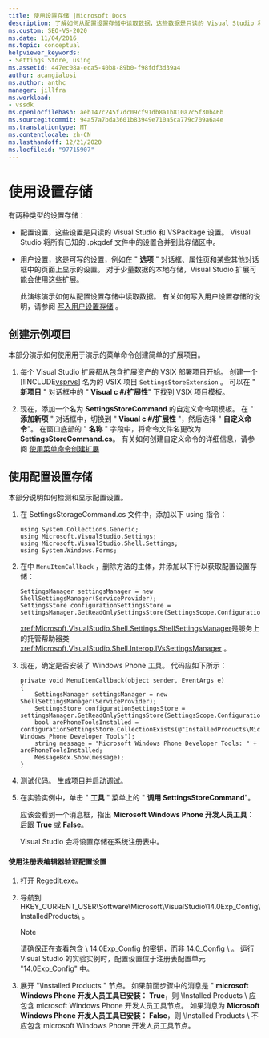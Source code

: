 ```yaml
---
title: 使用设置存储 |Microsoft Docs
description: 了解如何从配置设置存储中读取数据，这些数据是只读的 Visual Studio 和 VSPackage 设置。
ms.custom: SEO-VS-2020
ms.date: 11/04/2016
ms.topic: conceptual
helpviewer_keywords:
- Settings Store, using
ms.assetid: 447ec08a-eca5-40b8-89b0-f98fdf3d39a4
author: acangialosi
ms.author: anthc
manager: jillfra
ms.workload:
- vssdk
ms.openlocfilehash: aeb147c245f7dc09cf91db8a1b810a7c5f30b46b
ms.sourcegitcommit: 94a57a7bda3601b83949e710a5ca779c709a6a4e
ms.translationtype: MT
ms.contentlocale: zh-CN
ms.lasthandoff: 12/21/2020
ms.locfileid: "97715907"
---
```

# <a name="using-the-settings-store"></a>使用设置存储
有两种类型的设置存储：

- 配置设置，这些设置是只读的 Visual Studio 和 VSPackage 设置。 Visual Studio 将所有已知的 .pkgdef 文件中的设置合并到此存储区中。

- 用户设置，这是可写的设置，例如在 " **选项** " 对话框、属性页和某些其他对话框中的页面上显示的设置。 对于少量数据的本地存储，Visual Studio 扩展可能会使用这些扩展。

  此演练演示如何从配置设置存储中读取数据。 有关如何写入用户设置存储的说明，请参阅 [写入用户设置存储](../extensibility/writing-to-the-user-settings-store.md) 。

## <a name="creating-the-example-project"></a>创建示例项目
 本部分演示如何使用用于演示的菜单命令创建简单的扩展项目。

1. 每个 Visual Studio 扩展都从包含扩展资产的 VSIX 部署项目开始。 创建一个 [!INCLUDE[vsprvs](../code-quality/includes/vsprvs_md.md)] 名为的 VSIX 项目 `SettingsStoreExtension` 。 可以在 " **新项目** " 对话框中的 " **Visual c #/扩展性**" 下找到 VSIX 项目模板。

2. 现在，添加一个名为 **SettingsStoreCommand** 的自定义命令项模板。 在 " **添加新项** " 对话框中，切换到 " **Visual c #/扩展性** "，然后选择 " **自定义命令**"。 在窗口底部的 " **名称** " 字段中，将命令文件名更改为 **SettingsStoreCommand.cs**。 有关如何创建自定义命令的详细信息，请参阅 [使用菜单命令创建扩展](../extensibility/creating-an-extension-with-a-menu-command.md)

## <a name="using-the-configuration-settings-store"></a>使用配置设置存储
 本部分说明如何检测和显示配置设置。

1. 在 SettingsStorageCommand.cs 文件中，添加以下 using 指令：

   ```
   using System.Collections.Generic;
   using Microsoft.VisualStudio.Settings;
   using Microsoft.VisualStudio.Shell.Settings;
   using System.Windows.Forms;
   ```

2. 在中 `MenuItemCallback` ，删除方法的主体，并添加以下行以获取配置设置存储：

   ```
   SettingsManager settingsManager = new ShellSettingsManager(ServiceProvider);
   SettingsStore configurationSettingsStore = settingsManager.GetReadOnlySettingsStore(SettingsScope.Configuration);
   ```

    <xref:Microsoft.VisualStudio.Shell.Settings.ShellSettingsManager>是服务上的托管帮助器类 <xref:Microsoft.VisualStudio.Shell.Interop.IVsSettingsManager> 。

3. 现在，确定是否安装了 Windows Phone 工具。 代码应如下所示：

   ```
   private void MenuItemCallback(object sender, EventArgs e)
   {
       SettingsManager settingsManager = new ShellSettingsManager(ServiceProvider);
       SettingsStore configurationSettingsStore = settingsManager.GetReadOnlySettingsStore(SettingsScope.Configuration);
       bool arePhoneToolsInstalled = configurationSettingsStore.CollectionExists(@"InstalledProducts\Microsoft Windows Phone Developer Tools");
       string message = "Microsoft Windows Phone Developer Tools: " + arePhoneToolsInstalled;
       MessageBox.Show(message);
   }
   ```

4. 测试代码。 生成项目并启动调试。

5. 在实验实例中，单击 " **工具** " 菜单上的 " **调用 SettingsStoreCommand**"。

    应该会看到一个消息框，指出 **Microsoft Windows Phone 开发人员工具：**  后跟 **True** 或 **False**。

   Visual Studio 会将设置存储在系统注册表中。

#### <a name="to-use-a-registry-editor-to-verify-configuration-settings"></a>使用注册表编辑器验证配置设置

1. 打开 Regedit.exe。

2. 导航到 HKEY_CURRENT_USER\Software\Microsoft\VisualStudio\14.0Exp_Config\InstalledProducts\\ 。

    > [!NOTE]
    > 请确保正在查看包含 \ 14.0Exp_Config 的密钥，而非 14.0_Config \\ 。 运行 Visual Studio 的实验实例时，配置设置位于注册表配置单元 "14.0Exp_Config" 中。

3. 展开 "\Installed Products \" 节点。 如果前面步骤中的消息是 " **microsoft Windows Phone 开发人员工具已安装： True**，则 \Installed Products \ 应包含 microsoft Windows Phone 开发人员工具节点。 如果消息为 **Microsoft Windows Phone 开发人员工具已安装： False**，则 \Installed Products \ 不应包含 microsoft Windows Phone 开发人员工具节点。
